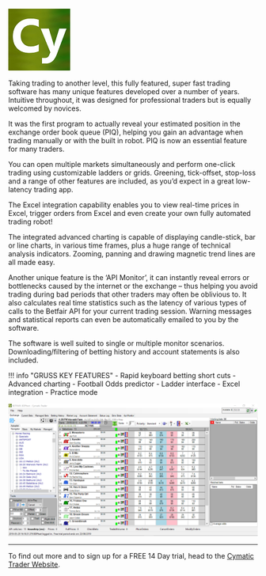 ![Cymatic Trader](./img/Cymaticlogo.png)

Taking trading to another level, this fully featured, super fast trading software has many unique features developed over a number of years.  Intuitive throughout, it was designed for professional traders but is equally welcomed by novices.

It was the first program to actually reveal your estimated position in the exchange order book queue (PIQ), helping you gain an advantage when trading manually or with the built in robot.  PIQ is now an essential feature for many traders.

You can open multiple markets simultaneously and perform one-click trading using customizable ladders or grids.  Greening, tick-offset, stop-loss and a range of other features are included, as you’d expect in a great low-latency trading app.

The Excel integration capability enables you to view real-time prices in Excel, trigger orders from Excel and even create your own fully automated trading robot!

The integrated advanced charting is capable of displaying candle-stick, bar or line charts, in various time frames, plus a huge range of technical analysis indicators.  Zooming, panning and drawing magnetic trend lines are all made easy.

Another unique feature is the ‘API Monitor’, it can instantly reveal errors or bottlenecks caused by the internet or the exchange – thus helping you avoid trading during bad periods that other traders may often be oblivious to.  It also calculates real time statistics such as the latency of various types of calls to the Betfair API for your current trading session.  Warning messages and statistical reports can even be automatically emailed to you by the software.

The software is well suited to single or multiple monitor scenarios.  Downloading/filtering of betting history and account statements is also included.

!!! info "GRUSS KEY FEATURES"
    - Rapid keyboard betting short cuts
    - Advanced charting
    - Football Odds predictor
    - Ladder interface
    - Excel integration
    - Practice mode

    

![Cymatic Trader](./img/CymaticTrader.png)    

---

To find out more and to sign up for a FREE 14 Day trial, head to the [Cymatic Trader Website](http://www.cymatic.co.uk/).